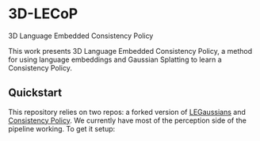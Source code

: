 # 3D-LECoP
3D Language Embedded Consistency Policy


This work presents 3D Language Embedded Consistency Policy, a method for using language embeddings and Gaussian Splatting to learn a Consistency Policy. 

## Quickstart
This repository relies on two repos: a forked version of [LEGaussians](https://github.com/peasant98/LEGaussians) and [Consistency Policy](https://github.com/Aaditya-Prasad/Consistency-Policy/). We currently have most of the perception side of the pipeline working.
To get it setup:
